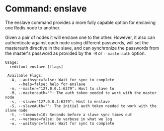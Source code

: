 # Command: enslave

The enslave command provides a more fully capable option for enslaving
one Redis node to another.

Given a pair of nodes it will enslave one to the other. However, it also
can authenticate against each node using different passwords, will set
the masterauth directive in the slave, and can synchronize the passwords
from the master's password as provided by the `-M` or `--masterauth` option.

```
Usage: 
  reditool enslave [flags]

 Available Flags:
  -A, --authsync=false: Wait for sync to complete
      --help=false: help for enslave
  -m, --master="127.0.0.1:6379": Host to slave to
  -M, --masterauth="": The auth token needed to work with the master node
  -s, --slave="127.0.0.1:6379": Host to enslave
  -S, --slaveAuth="": The initial auth token needed to work with the slave node
  -t, --timeout=10: Seconds before a slave sync times out
  -v, --verbose=false: Be verbose in what we log
  -w, --waitsync=false: Wait for sync to complete
```

